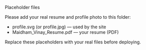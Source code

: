 Placeholder files

Please add your real resume and profile photo to this folder:

- profile.svg (or profile.jpg) — used by the site
- Maidham_Vinay_Resume.pdf — your resume (PDF)

Replace these placeholders with your real files before deploying.